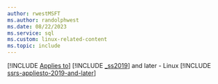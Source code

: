```yaml
---
author: rwestMSFT
ms.author: randolphwest
ms.date: 08/22/2023
ms.service: sql
ms.custom: linux-related-content
ms.topic: include
---
```


[!INCLUDE [Applies to](../../includes/applies-md.md)] [!INCLUDE [_ss2019](_ss2019.md)] and later - Linux [!INCLUDE [ssrs-appliesto-2019-and-later](../ssrs-appliesto-2019-and-later.md)]
